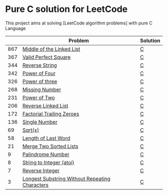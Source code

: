 Pure C solution for LeetCode
============================

This project aims at solving [LeetCode algorithm problems] with pure C Language 

|     | Problem                                                      | Solution          |
| --- | ------------------------------------------------------------ | ----------------- |
| 867 | [Middle of the Linked List]                                  | [C](https://github.com/Mounadi05/leetcode/blob/main/876_Middle_of_the_Linked_List/876.c)  |
| 367 | [Valid Perfect Square]                                       | [C](https://github.com/Mounadi05/leetcode/blob/main/367_Valid_Perfect_Square/367.c)        |
| 344 | [Reverse String]                                             | [C](https://github.com/Mounadi05/leetcode/blob/main/344_Reverse_String/344.c)        |
| 342 | [Power of Four]                                              | [C](https://github.com/Mounadi05/leetcode/blob/main/342_Power_of_Four/324.c)|
| 326 | [Power of three]                                             | [C](https://github.com/Mounadi05/leetcode/tree/main/326_Power_of_Three/326.c)      |
| 268 | [Missing Number]                                             | [C](https://github.com/Mounadi05/leetcode/tree/main/268_Missing_Number/268.c)      |
| 231 | [Power of Two]                                               | [C](https://github.com/Mounadi05/leetcode/blob/main/231_Power_of_Two/231.c) 	       |
| 206 | [Reverse Linked List]                                        | [C](https://github.com/Mounadi05/leetcode/blob/main/206_Reverse_Linked_List/206.c)  |
| 172 | [Factorial Trailing Zeroes]                                  | [C](https://github.com/Mounadi05/leetcode/blob/main/172_Factorial_Trailing_Zeroes/172.c)   |
| 136 | [Single Number]                                              | [C](https://github.com/Mounadi05/leetcode/blob/main/136_Single_Number/136.c)   |
| 69  | [Sqrt(x)]                                                    | [C](https://github.com/Mounadi05/leetcode/blob/main/69_Sqrt(x))	 		|
| 58  | [Length of Last Word]                                        | [C](https://github.com/Mounadi05/leetcode/blob/main/58_Length_of_Last_Word/58.c)	 |
| 21  | [Merge Two Sorted Lists]                                     | [C](https://github.com/Mounadi05/leetcode/blob/main/21_Merge_Two_Sorted_Lists/21.c)	 |
| 9   | [Palindrome Number]                                          | [C](https://github.com/Mounadi05/leetcode/blob/main/9_Palindrome_Number/9.c)      	 |
| 8   | [String to Integer (atoi)]                                   | [C](https://github.com/Mounadi05/leetcode/blob/main/8_String_to_Integer(atoi))  	 |
| 7   | [Reverse Integer]                                            | [C](https://github.com/Mounadi05/leetcode/blob/main/7_Reverse_Integer/7.c)        |
| 3   | [Longest Substring Without Repeating Characters]             | [C](https://github.com/Mounadi05/leetcode/blob/main/3_Longest_Substring_Without_Repeating_Characters/3.c)|

[Valid Perfect Square]:https://leetcode.com/problems/valid-perfect-square/                                       
[Power of Four]:https://leetcode.com/problems/power-of-four/
[Power of three]:https://leetcode.com/problems/power-of-three/
[Power of Two]:https://leetcode.com/problems/power-of-two/
[Factorial Trailing Zeroes]:https://leetcode.com/problems/factorial-trailing-zeroes/
[Sqrt(x)]: https://leetcode.com/problems/sqrtx/
[Length of Last Word]: https://leetcode.com/problems/length-of-last-word/
[Palindrome Number]: https://leetcode.com/problems/palindrome-number/
[String to Integer (atoi)]: https://leetcode.com/problems/string-to-integer-atoi/
[Reverse Integer]: https://leetcode.com/problems/reverse-integer/
[Longest Substring Without Repeating Characters]: https://leetcode.com/problems/longest-substring-without-repeating-characters/
[Middle of the Linked List]:https://leetcode.com/problems/middle-of-the-linked-list/
[Merge Two Sorted Lists]:https://leetcode.com/problems/merge-two-sorted-lists/
[Single Number]:https://leetcode.com/problems/single-number/
[Reverse Linked List]:https://leetcode.com/problems/reverse-linked-list/
[Missing Number]:https://leetcode.com/problems/missing-number/
[Reverse String]:https://leetcode.com/problems/reverse-string/

